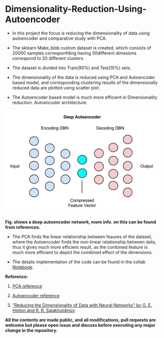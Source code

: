 # Dimensionality-Reduction-Using-Autoencoder

* In this project the focus is reducing the dimensionality of data using autoencoder and comparative study with PCA.

* The sklearn Make_blob custom dataset is created, which consists of 20000 samples corresponfding having 50different dimesions correspond to 20 different clusters.

* The dataset is divided into Train(90%) and Test(10%) sets.

* The dimensionality of the data is reduced using PCA and Autoencoder based model, and corresponding clustering results of the dimensionally reduced data are plotted using scatter plot.

* The Autoencoder based model is much more efficient in Dimensionality reduction. Autoencoder architecture: 

![Image](Image/1_IGCFwMEZBHrsww8HzBpAEw.png)

**Fig. shows a deep autoencoder network, more info. on this can be found from references.**

* The PCA finds the linear relationship between feaures of the dataset, where the Autoencoder finds the non-linear relationship between data, thus it gives much more efficient result, as the combined feature is much more efficient to depict the combined effect of the dimensions.

* The details implementation of the code can be found in the collab [Notebook](https://github.com/sayan0506/Dimensionality-Reduction-Using-Autoencoder/blob/master/Dimensionality_Reduction_Using_Autoencoder.ipynb).

**Reference:**

1. [PCA reference](https://towardsdatascience.com/pca-using-python-scikit-learn-e653f8989e60)

2. [Autoencoder reference](https://towardsdatascience.com/autoencoders-made-simple-6f59e2ab37ef)

3. ["Reducing the Dimensionality of Data with Neural Networks" by G. E. Hinton and R. R. Salakhutdinov](https://www.cs.toronto.edu/~hinton/science.pdf).


**All the contents are made public, and all modifications, pull requests are welcome but please open issue and discuss before executing any major change in the repository.**


